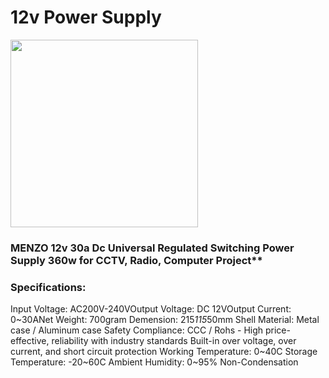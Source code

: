# 12v Power Supply

<img src="https://images-na.ssl-images-amazon.com/images/I/41BxSeJhsxL._SX425_.jpg" width="300">

### MENZO 12v 30a Dc Universal Regulated Switching Power Supply 360w for CCTV, Radio, Computer Project**

### Specifications:
Input Voltage: AC200V-240VOutput
Voltage: DC 12VOutput Current: 0~30ANet
Weight: 700gram
Demension: 215*115*50mm
Shell Material: Metal case / Aluminum case
Safety Compliance: CCC / Rohs - High price-effective, reliability with industry standards
Built-in over voltage, over current, and short circuit protection
Working Temperature: 0~40C
Storage Temperature: -20~60C
Ambient Humidity: 0~95% Non-Condensation

[](https://www.amazon.com/MENZO-Universal-Regulated-Switching-Computer/dp/B06VWV5YCH)
